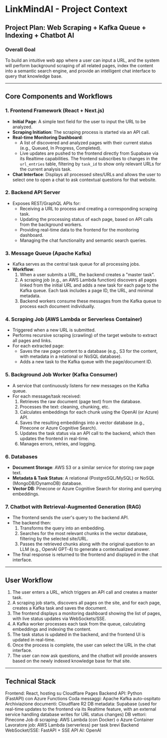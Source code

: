 # LinkMindAI - Project Context

## Project Plan: Web Scraping + Kafka Queue + Indexing + Chatbot AI

### Overall Goal
To build an intuitive web app where a user can input a URL, and the system will perform background scraping of all related pages, index the content into a semantic search engine, and provide an intelligent chat interface to query that knowledge base.

---

## Core Components and Workflows

### 1. Frontend Framework (React + Next.js)
- **Initial Page**: A simple text field for the user to input the URL to be analyzed.
- **Scraping Initiation**: The scraping process is started via an API call.
- **Real-time Monitoring Dashboard**:
  - A list of discovered and analyzed pages with their current status (e.g., Queued, In Progress, Completed).
  - Live updates are pushed to the frontend directly from Supabase via its Realtime capabilities. The frontend subscribes to changes in the `url_entries` table, filtering by `task_id` to show only relevant URLs for the current analysis task.
- **Chat Interface**: Displays all processed sites/URLs and allows the user to select one to open a chat to ask contextual questions for that website.

### 2. Backend API Server
- Exposes REST/GraphQL APIs for:
  - Receiving a URL to process and creating a corresponding scraping task.
  - Updating the processing status of each page, based on API calls from the background workers.
  - Providing real-time data to the frontend for the monitoring dashboard.
  - Managing the chat functionality and semantic search queries.

### 3. Message Queue (Apache Kafka)
- Kafka serves as the central task queue for all processing jobs.
- **Workflow**:
  1. When a user submits a URL, the backend creates a "master task".
  2. A scraping job (e.g., an AWS Lambda function) discovers all pages linked from the initial URL and adds a new task for each page to the Kafka queue. Each task includes a page ID, the URL, and minimal metadata.
  3. Backend workers consume these messages from the Kafka queue to process each document individually.

### 4. Scraping Job (AWS Lambda or Serverless Container)
- Triggered when a new URL is submitted.
- Performs recursive scraping (crawling) of the target website to extract all pages and links.
- For each extracted page:
  - Saves the raw page content to a database (e.g., S3 for the content, with metadata in a relational or NoSQL database).
  - Adds a new task to the Kafka queue with the page/document ID.

### 5. Background Job Worker (Kafka Consumer)
- A service that continuously listens for new messages on the Kafka queue.
- For each message/task received:
  1. Retrieves the raw document (page text) from the database.
  2. Processes the text: cleaning, chunking, etc.
  3. Calculates embeddings for each chunk using the OpenAI (or Azure) API.
  4. Saves the resulting embeddings into a vector database (e.g., Pinecone or Azure Cognitive Search).
  5. Updates the task status via an API call to the backend, which then updates the frontend in real-time.
  6. Manages errors, retries, and logging.

### 6. Databases
- **Document Storage**: AWS S3 or a similar service for storing raw page text.
- **Metadata & Task Status**: A relational (PostgreSQL/MySQL) or NoSQL (MongoDB/DynamoDB) database.
- **Vector DB**: Pinecone or Azure Cognitive Search for storing and querying embeddings.

### 7. Chatbot with Retrieval-Augmented Generation (RAG)
- The frontend sends the user's query to the backend API.
- The backend then:
  1. Transforms the query into an embedding.
  2. Searches for the most relevant chunks in the vector database, filtering by the selected site/URL.
  3. Passes the retrieved chunks along with the original question to an LLM (e.g., OpenAI GPT-4) to generate a contextualized answer.
- The final response is returned to the frontend and displayed in the chat interface.

---

## User Workflow

1.  The user enters a URL, which triggers an API call and creates a master task.
2.  A scraping job starts, discovers all pages on the site, and for each page, creates a Kafka task and saves the document.
3.  The frontend displays a monitoring dashboard showing the list of pages, with live status updates via WebSockets/SSE.
4.  A Kafka worker processes each task from the queue, calculating embeddings and indexing the content.
5.  The task status is updated in the backend, and the frontend UI is updated in real-time.
6.  Once the process is complete, the user can select the URL in the chat interface.
7.  The user can now ask questions, and the chatbot will provide answers based on the newly indexed knowledge base for that site.

---

## Technical Stack

Frontend: React, hosting su Cloudflare Pages
Backend API: Python (FastAPI) con Azure Functions
Coda messaggi: Apache Kafka auto-ospitato
Archiviazione documenti: Cloudflare R2
DB metadata: Supabase (used for real-time updates to the frontend via its Realtime feature, with an external service handling database writes for URL status changes)
DB vettori: Pinecone
Job di scraping: AWS Lambda (con Docker) o Azure Container
Lavoratore job: AWS Lambda (serverless) per task brevi
Backend WebSocket/SSE: FastAPI + SSE
API AI: OpenAI
